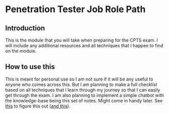 # Penetration Tester Job Role Path

## Introduction

This is the module that you will take when preparing for the CPTS exam. I will include any additional resources and all techniques that I happen to find on the module.

## How to use this

This is meant for personal use so I am not sure if it will be any useful to anyone who comes across this. But I am planning to make a full checklist based on all techniques that I learn through my journey so that I can easily get through the exam. I am also planning to implement a simple chatbot with the knowledge-base being this set of notes. Might come in handy later. See [this](https://medium.com/ai-agent-insider/agno-building-multimodal-ai-agents-48571b835a93) to figure this out ([and this](https://github.com/agno-agi/agno)).
